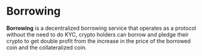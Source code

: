 # Borrowing

**Borrowing** is a decentralized borrowing service that operates as a protocol without the need to do KYC, crypto holders can borrow and pledge their crypto to get double profit from the increase in the price of the borrowed coin and the collateralized coin.

